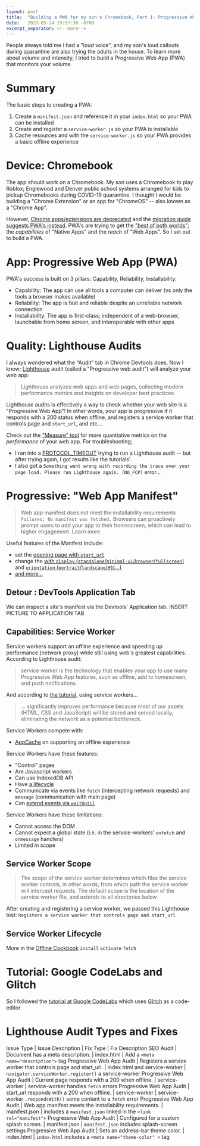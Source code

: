 ```yaml
---
layout: post
title:  "Building a PWA for my son's Chromebook; Part 1: Progressive Web Apps"
date:   2020-05-24 19:57:30 -0700
excerpt_separator: <!--more-->
---
```

People always told me I had a "loud voice", and my son's loud callouts during quarantine are also trying the adults in the house. To learn more about volume and intensity, I tried to build a Progressive Web App (PWA) that monitors your volume. 
<!--more-->
# Summary
The basic steps to creating a PWA: 
 1. Create a `manifest.json` and reference it in your `index.html` so your PWA can be installed
 1. Create and register a `service-worker.js`  so your PWA is installable
 1. Cache resources and with the `service-worker.js` so your PWA provides a basic offline experience
 

# Device: Chromebook
The app should work on a Chromebook. My son uses a Chromebook to play Roblox; Englewood and Denver public school systems arranged for kids to pickup Chromebooks during COVID-19 quarantine. I thought I would be building a "Chrome Extension" or an app for "ChromeOS" -- also known as a "Chrome App". 

However, [Chrome apps/extensions are deprecated](https://blog.chromium.org/2020/01/moving-forward-from-chrome-apps.html) and the [migration guide suggests PWA's instead](https://developers.chrome.com/apps/migration). PWA's are trying to get the ["best of both worlds"](https://webdev.imgix.net/what-are-pwas/capabilities-reach.svg); the *capabilities* of "Native Apps" and the *reach* of "Web Apps". So I set out to build a PWA.

# App: Progressive Web App (PWA)
PWA's success is built on 3 pillars: Capability, Reliability, Installability:
 - Capability: The app can use all tools a computer can deliver (vs only the tools a browser makes available)
 - Reliability: The app is fast and reliable despite an unreliable network connection
 - Installability: The app is first-class; independent of a web-browser, launchable from home screen, and interoperable with other apps


# Quality:  Lighthouse Audits
 I always wondered what the "Audit" tab in Chrome Devtools does. Now I know; [Lighthouse](https://github.com/GoogleChrome/lighthouse) audit (called a "Progressive web audit") will analyze your web app:
  > Lighthouse analyzes web apps and web pages, collecting modern performance metrics and insights on developer best practices.

Lighthouse audits is effectively a way  to check whether your web site is a "Progressive Web App"! In other words, your app is progressive if  it responds with a 200 status when offline, and registers a service worker that controls page and `start_url`, and etc... 

 Check out the ["Measure" tool](https://web.dev/measure/) for more quantiative metrics on the *performance* of your web app. For troubleshooting; 
  - I ran into a [PROTOCOL_TIMEOUT](https://github.com/GoogleChrome/lighthouse/issues/6512) trying to run a Lighthouse audit -- but after trying again, I got results like the tutorials'.
 - I also got a `Something went wrong with recording the trace over your page load. Please run Lighthouse again. (NO_FCP)` error...

# Progressive: "Web App Manifest"

  > Web app manifest does not meet the installability requirements `Failures: No manifest was fetched.`
  > Browsers can proactively prompt users to add your app to their homescreen, which can lead to higher engagement. Learn more.

Useful features of the Manifest include:
 - set the [opening page with `start_url`](https://developer.mozilla.org/en-US/docs/Web/Manifest/start_url)
 - change the [with `display` (`standalone`/`minimal-ui`/`browser`/`fullscreen`)](https://developer.mozilla.org/en-US/docs/Web/Manifest/display) and [`orientation` (`portrait`/`landscape`/etc...)](https://developer.mozilla.org/en-US/docs/Web/Manifest/orientation)
 - [and more...](https://developer.mozilla.org/en-US/docs/Web/Manifest#Members)
 

## Detour : DevTools Application Tab

We can inspect a site's manifest via the Devtools' Application tab.
INSERT PICTURE TO APPLICATION TAB

## Capabilities: Service Worker
Service workers support an offline experience and speeding up performance (network proxy) while still using web's greatest capabilities. 
 According to Lighthouse audit:
> service worker is the technology that enables your app to use many Progressive Web App features, such as offline, add to homescreen, and push notifications. 

And according to [the tutorial](https://codelabs.developers.google.com/codelabs/your-first-pwapp/#4), using service workers...
> ... significantly improves performance because most of our assets (HTML, CSS and JavaScript) will be stored and served locally, eliminating the network as a potential bottleneck.

Service Workers compete with:
- [AppCache](https://www.html5rocks.com/en/tutorials/appcache/beginner/) on supporting an offline experience

 Service Workers have these features:
  - "Control" pages
  - Are Javascript workers
  - Can use IndexedDB API
  - Have [a lifecycle](https://developers.google.com/web/fundamentals/primers/service-workers/images/sw-lifecycle.png)
  - Communicate via events like `fetch` (intercepting network requests) and `message` (communication with main page)
  - Can [extend events via `waitUntil`](https://developer.mozilla.org/en-US/docs/Web/API/ExtendableEvent/waitUntil) 


Service Workers  have these limitations:
 - Cannot access the DOM
 - Cannot expect a global state (i.e. in the service-workers' `onfetch` and `onmessage` handlers)
 - Limited in scope 

## Service Worker Scope
 > The scope of the service worker determines which files the service worker controls, in other words, from which path the service worker will intercept requests. The default scope is the location of the service worker file, and extends to all directories below

 After creating and registering a service worker, we passed this Lighthouse test: `Registers a service worker that controls page and start_url`

## Service Worker Lifecycle
More in the [Offline Cookbook](https://developers.google.com/web/fundamentals/instant-and-offline/offline-cookbook/)
`install`
`activate`
`fetch`


# Tutorial: Google CodeLabs and Glitch
So I followed the [tutorial at Google CodeLabs](https://codelabs.developers.google.com/codelabs/your-first-pwapp/#0) which uses  [Glitch](https://glitch.com/) as a code-editor

# Lighthouse Audit Types and Fixes


Issue Type | Issue Description | Fix Type | Fix Description
SEO Audit | Document has a meta description. | index.html | Add a `<meta name="description">` tag
Progressive Web App Audit | Registers a service worker that controls page and start_url. | index.html and service-worker | `navigator.serviceWorker.register()` a service-worker 
Progressive Web App Audit | Current page responds with a 200 when offline. | service-worker | service-worker handles `fetch` errors
Progressive Web App Audit | start_url responds with a 200 when offline. | service-worker | service-worker `.respondsWith()` some content to a `fetch` error
Progressive Web App Audit | Web app manifest meets the installability requirements. | manifest.json | includes a `manifest.json` linked in the `<link  rel="manifest">`
Progressive Web App Audit | Configured for a custom splash screen. | manifest.json | `manifest.json` includes splash-screen settings
Progressive Web App Audit | Sets an address-bar theme color. | index.html | `index.html` includes a `<meta name="theme-color" >` tag